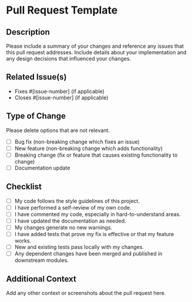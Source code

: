 # Pull Request Template

## Description

Please include a summary of your changes and reference any issues that this pull request addresses. Include details about your implementation and any design decisions that influenced your changes.

## Related Issue(s)

- Fixes #[issue-number] (if applicable)
- Closes #[issue-number] (if applicable)

## Type of Change

Please delete options that are not relevant.

- [ ] Bug fix (non-breaking change which fixes an issue)
- [ ] New feature (non-breaking change which adds functionality)
- [ ] Breaking change (fix or feature that causes existing functionality to change)
- [ ] Documentation update

## Checklist

- [ ] My code follows the style guidelines of this project.
- [ ] I have performed a self-review of my own code.
- [ ] I have commented my code, especially in hard-to-understand areas.
- [ ] I have updated the documentation as needed.
- [ ] My changes generate no new warnings.
- [ ] I have added tests that prove my fix is effective or that my feature works.
- [ ] New and existing tests pass locally with my changes.
- [ ] Any dependent changes have been merged and published in downstream modules.

## Additional Context

Add any other context or screenshots about the pull request here.
